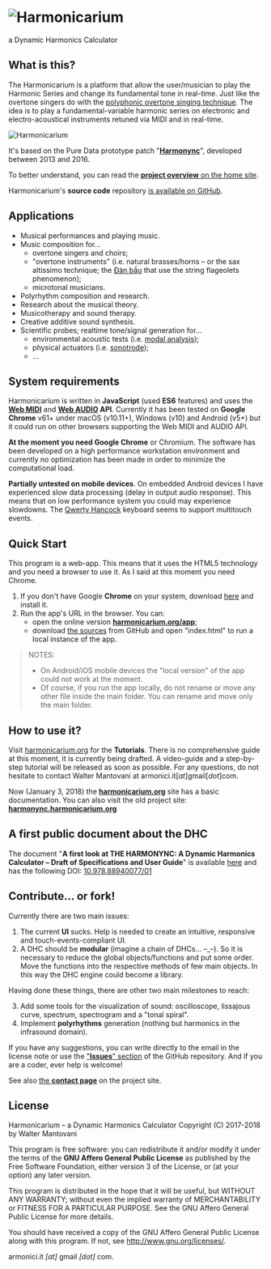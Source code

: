 # ![Harmonicarium](http://harmonicarium.org/harmonicarium_logo.png "Harmonicarium, a Dynamic Harmonics Calculator")
a Dynamic Harmonics Calculator

## What is this?
The Harmonicarium is a platform that allow the user/musician to play the Harmonic Series and change its fundamental tone in real-time. Just like the overtone singers do with the [polyphonic overtone singing technique](https://www.youtube.com/watch?v=haz6W7p8xjM). The idea is to play a fundamental-variable harmonic series on electronic and electro-acoustical instruments retuned via MIDI and in real-time.

![Harmonicarium](http://harmonync.org/wp-content/uploads/slide003.jpg)

It's based on the Pure Data prototype patch "**[Harmonync](https://github.com/IndustrieCreative/Harmonync)**", developed between 2013 and 2016.

To better understand, you can read the [**project overview** on the home site](http://harmonicarium.org/project-overview/).

Harmonicarium's **source code** repository [is available on GitHub](https://github.com/IndustrieCreative/Harmonicarium).

## Applications
* Musical performances and playing music.
* Music composition for...
  * overtone singers and choirs;
  * "overtone instruments" (i.e. natural brasses/horns – or the sax altissimo technique; the [Đàn bầu](https://en.wikipedia.org/wiki/%C4%90%C3%A0n_b%E1%BA%A7u) that use the string flageolets phenomenon);
  * microtonal musicians.
* Polyrhythm composition and research.
* Research about the musical theory.
* Musicotherapy and sound therapy.
* Creative additive sound synthesis.
* Scientific probes; realtime tone/signal generation for...
  * environmental acoustic tests (i.e. [modal analysis](https://en.wikipedia.org/wiki/Modal_analysis));
  * physical  actuators (i.e. [sonotrode](https://en.wikipedia.org/wiki/Sonotrode));
  * ...

## System requirements
Harmonicarium is written in **JavaScript** (used **ES6** features) and uses the **[Web MIDI](https://www.w3.org/TR/webmidi/)** and **[Web AUDIO](https://www.w3.org/TR/webaudio/) API**.
Currently it has been tested on **Google Chrome** v61+ under macOS (v10.11+), Windows (v10) and Android (v5+) but it could run on other browsers supporting the Web MIDI and AUDIO API.

**At the moment you need Google Chrome** or Chromium. The software has been developed on a high performance workstation environment and currently no optimization has been made in order to minimize the computational load. 

**Partially untested on mobile devices**. On embedded Android devices I have experienced slow data processing (delay in output audio response). This means that on low performance system you could may experience slowdowns. The [Qwerty Hancock](https://github.com/stuartmemo/qwerty-hancock) keyboard seems to support multitouch events.

## Quick Start
This program is a web-app. This means that it uses the HTML5 technology and you need a browser to use it. As I said at this moment you need Chrome.

1. If you don't have Google **Chrome** on your system, download [here](https://www.google.com/chrome/browser/desktop/index.html) and install it.
2. Run the app's URL in the browser. You can:
   * open the online version **[harmonicarium.org/app](http://harmonicarium.org/app)**;
   * download [the sources](https://github.com/IndustrieCreative/Harmonicarium/zipball/master) from GitHub and open "index.html" to run a local instance of the app.

> NOTES:
> * On Android/iOS mobile devices the "local version" of the app could not work at the moment.
> * Of course, if you run the app locally, do not rename or move any other file inside the main folder. You can rename and move only the main folder.
  
## How to use it?
Visit [harmonicarium.org](http://harmonicarium.org/) for the **Tutorials**. There is no comprehensive guide at this moment, it is currently being drafted. A video-guide and a step-by-step tutorial will be released as soon as possible. For any questions, do not hesitate to contact Walter Mantovani at armonici.it[*at*]gmail[*dot*]com.

Now (January 3, 2018) the **[harmonicarium.org](http://harmonicarium.org/)** site has a basic documentation. You can also visit the old project site: **[harmonync.harmonicarium.org](http://harmonync.harmonicarium.org)**

## A first public document about the DHC
The document "**A first look at THE HARMONYNC: A Dynamic Harmonics Calculator – Draft of Specifications and User Guide**" is available [here](http://harmonync.harmonicarium.org/a_first_look_at_the_harmonync.pdf) and has the following DOI: [10.978.88940077/01](http://dx.doi.org/10.978.88940077/01)

## Contribute... or fork!
Currently there are two main issues:

  1. The current **UI** sucks. Help is needed to create an intuitive, responsive and touch-events-compliant UI.
  2. A DHC should be **modular** (imagine a chain of DHCs... –_–). So it is necessary to reduce the global objects/functions and put some order. Move the functions into the respective methods of few main objects. In this way the DHC engine could become a library.

Having done these things, there are other two main milestones to reach:
  
  3. Add some tools for the visualization of sound: oscilloscope, lissajous curve, spectrum, spectrogram and a "tonal spiral".
  4. Implement **polyrhythms** generation (nothing but harmonics in the infrasound domain).
  
If you have any suggestions, you can write directly to the email in the license note or use the ["**Issues**" section](https://github.com/IndustrieCreative/Harmonicarium/issues) of the GitHub repository. And if you are a coder, ever help is welcome!

See also [the **contact page**](http://harmonicarium.org/contacts/) on the project site.

## License
Harmonicarium – a Dynamic Harmonics Calculator
Copyright (C) 2017-2018 by Walter Mantovani

This program is free software: you can redistribute it and/or modify it under the terms of the **GNU Affero General Public License** as
published by the Free Software Foundation, either version 3 of the License, or (at your option) any later version.

This program is distributed in the hope that it will be useful, but WITHOUT ANY WARRANTY; without even the implied warranty of
MERCHANTABILITY or FITNESS FOR A PARTICULAR PURPOSE. See the GNU Affero General Public License for more details.

You should have received a copy of the GNU Affero General Public License along with this program.  If not, see <http://www.gnu.org/licenses/>.

armonici.it *[at]* gmail *[dot]* com.